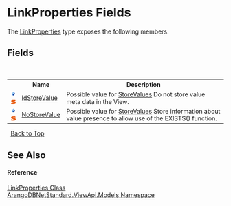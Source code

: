 # LinkProperties Fields
 

The <a href="93d84450-61da-a2a6-d3c2-40870e849ae0">LinkProperties</a> type exposes the following members.


## Fields
&nbsp;<table><tr><th></th><th>Name</th><th>Description</th></tr><tr><td>![Public field](media/pubfield.gif "Public field")![Static member](media/static.gif "Static member")</td><td><a href="29175710-baee-c76e-9537-b65f4f432b79">IdStoreValue</a></td><td>
Possible value for <a href="bf2f251a-63e6-1cde-a32f-b270850b434e">StoreValues</a> Do not store value meta data in the View.</td></tr><tr><td>![Public field](media/pubfield.gif "Public field")![Static member](media/static.gif "Static member")</td><td><a href="6575cf9d-b8fc-1129-aa39-fbac39a0b609">NoStoreValue</a></td><td>
Possible value for <a href="bf2f251a-63e6-1cde-a32f-b270850b434e">StoreValues</a> Store information about value presence to allow use of the EXISTS() function.</td></tr></table>&nbsp;
<a href="#linkproperties-fields">Back to Top</a>

## See Also


#### Reference
<a href="93d84450-61da-a2a6-d3c2-40870e849ae0">LinkProperties Class</a><br /><a href="23bbeb16-c099-4f2c-4dad-2e67e1a19df4">ArangoDBNetStandard.ViewApi.Models Namespace</a><br />